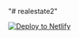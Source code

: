 "# realestate2" 

<a href="https://app.netlify.com/start/deploy?repository=https://github.com/hungryram/realestate2idx"><img src="https://www.netlify.com/img/deploy/button.svg" alt="Deploy to Netlify"></a>

